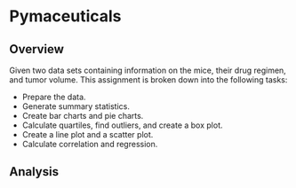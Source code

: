# Pymaceuticals

## Overview
Given two data sets containing information on the mice, their drug regimen, and tumor volume. 
This assignment is broken down into the following tasks:
- Prepare the data.
- Generate summary statistics.
- Create bar charts and pie charts.
- Calculate quartiles, find outliers, and create a box plot.
- Create a line plot and a scatter plot.
- Calculate correlation and regression.

## Analysis


